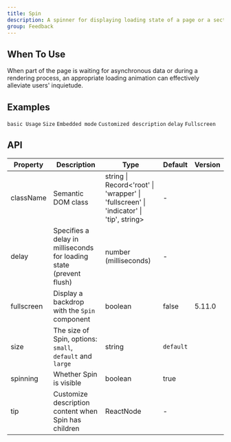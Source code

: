 ```yaml
---
title: Spin
description: A spinner for displaying loading state of a page or a section.
group: Feedback
---
```


## When To Use

When part of the page is waiting for asynchronous data or during a rendering process, an appropriate loading animation can effectively alleviate users' inquietude.

## Examples

<!-- prettier-ignore -->
<code src="./demo/basic.tsx">basic Usage</code>
<code src="./demo/size.tsx">Size</code>
<code src="./demo/nested.tsx">Embedded mode</code>
<code src="./demo/tip.tsx">Customized description</code>
<code src="./demo/delay-and-debounce.tsx">delay</code>
<code src="./demo/fullscreen.tsx">Fullscreen</code>

## API

| Property | Description | Type | Default | Version |
| --- | --- | --- | --- | --- |
| className | Semantic DOM class | string \| Record<'root' \| 'wrapper' \| 'fullscreen' \| 'indicator' \| 'tip', string> | - |  |
| delay | Specifies a delay in milliseconds for loading state (prevent flush) | number (milliseconds) | - |
| fullscreen | Display a backdrop with the `Spin` component | boolean | false | 5.11.0 |
| size | The size of Spin, options: `small`, `default` and `large` | string | `default` |  |
| spinning | Whether Spin is visible | boolean | true |  |
| tip | Customize description content when Spin has children | ReactNode | - |  |
